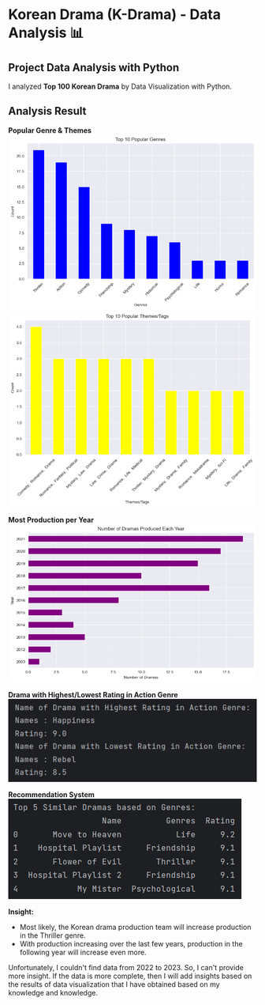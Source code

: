 # Korean Drama (K-Drama) - Data Analysis 📊

## Project Data Analysis with Python

I analyzed **Top 100 Korean Drama** by Data Visualization with Python.

## Analysis Result

**Popular Genre & Themes**
<img src="1.png">
<img src="2.png">

**Most Production per Year**
<img src="3.png">

**Drama with Highest/Lowest Rating in Action Genre**
<img src="4.png">

**Recommendation System**
<img src="5.png">


**Insight:**
- Most likely, the Korean drama production team will increase production in the Thriller genre.
- With production increasing over the last few years, production in the following year will increase even more.

Unfortunately, I couldn't find data from 2022 to 2023. So, I can't provide more insight. If the data is more complete, then I will add insights based on the results of data visualization that I have obtained based on my knowledge and knowledge.
